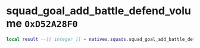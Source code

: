 # squad_goal_add_battle_defend_volume `0xD52A28F0`

```lua
local result --[[ integer ]] = natives.squads.squad_goal_add_battle_defend_volume(_unk0 --[[ integer ]], _unk1 --[[ integer ]], _unk2 --[[ integer ]], _unk3 --[[ integer ]])
```